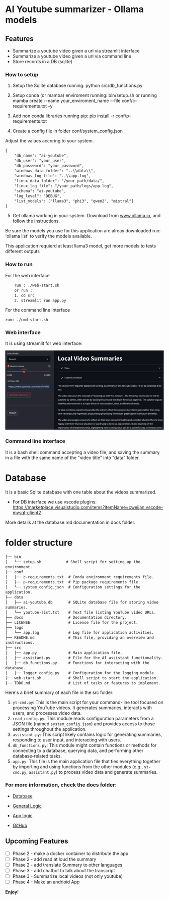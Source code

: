 # AI Youtube summarizer - Ollama models

## Features

* Summarize a youtube video given a url via streamlit interface
* Summarize a youtube video given a url via command line
* Store records in a DB (sqlite)

### How to setup

1. Setup the Sqlite database running: 
        python src/db_functions.py

2. Setup conda (or mamba) enviroment running: bin/setup.sh 
        or running 
        mamba create --name your_enviroment_name --file conf/c-requirements.txt -y

3. Add non conda libraries running pip: 
        pip install -r conf/p-requirements.txt

4. Create a config file in folder conf/system_config.json

Adjust the values accoring to your system.
```
{
    "db_name": "ai-youtube",
    "db_user": "your_user",
    "db_password": "your_password",
    "windows_data_folder": "..\\data\\",
    "windows_log_file": "..\\app.log",
    "linux_data_folder": "/your_path/data/",
    "linux_log_file": "/your_path/logs/app.log",
    "schema": "ai-youtube",
    "log_level": "DEBUG",
    "list_models": ["llama3", "phi3", "qwen2", "mistral"]
}
```

5. Get ollama working in your system. Download from www.ollama.io, and follow the instructions.

Be sure the models you use for this application are alreay downloaded run: 'ollama list' to verify the models available.

This application requierd at least llama3 model, get more models to tests different outputs


### How to run

For the web interface
```
    run : ./web-start.sh 
    or run : 
    1. cd src
    2. streamlit run app.py
```

For the command line interface
```
run: ./cmd-start.sh
```

### Web interface
It is using streamlit for web interface:


![PNG Image](docs/web-interface.png)


### Command line interface
It is a bash shell command accepting a video file, and saving the summary 
in a file with the same name of the "video title" into "data" folder

# Database
It is a basic Sqlite database with one table about the videos summarized.

- For DB interface we use vscode plugins: 
https://marketplace.visualstudio.com/items?itemName=cweijan.vscode-mysql-client2

More details at the database.md documentation in docs folder.

# folder structure
```
├── bin
│   └── setup.sh           # Shell script for setting up the environment.
├── conf
│   ├── c-requirements.txt  # Conda environment requirements file.
│   ├── p-requirements.txt  # Pip package requirements file.
│   └── system_config.json  # Configuration settings for the application.
├── data
│   ├── ai-youtube.db       # SQLite database file for storing video summaries.
│   └── youtube-list.txt    # Text file listing YouTube video URLs.
├── docs                    # Documentation directory.
├── LICENSE                 # License file for the project.
├── logs
│   └── app.log             # Log file for application activities.
├── README.md               # This file, providing an overview and instructions.
├── src
│   ├── app.py              # Main application file.
│   ├── assistant.py        # File for the AI assistant functionality.
│   ├── db_functions.py     # Functions for interacting with the database.
│   ├── logger_config.py    # Configuration for the logging module.
├── web-start.sh            # Shell script to start the application.
├── TODO.md                 # List of tasks or features to implement.
```

Here's a brief summary of each file in the src folder:

1. `yt-cmd.py`: This is the main script for your command-line tool focused on processing YouTube videos. It generates summaries, interacts with users, and processes video data.
2. `read_config.py`: This module reads configuration parameters from a JSON file (named `system_config.json`) and provides access to those settings throughout the application.
3. `assistant.py`: This script likely contains logic for generating summaries, responding to user input, and interacting with users.
4. `db_functions.py`: This module might contain functions or methods for connecting to a database, querying data, and performing other database-related tasks.
5. `app.py`: This file is the main application file that ties everything together by importing and using functions from the other modules (e.g., `yt-cmd.py`, `assistant.py`) to process video data and generate summaries.



### For more information, check the docs folder:

* [Database](docs/database.md)
* [General Logic](docs/general-logic.md)
* [App logic](docs/main-app.md)

* [GitHub](https://github.com/rafael1856/ai-youtube)

## Upcoming Features

- [ ] Phase 2 - make a docker container to distribute the app  
- [ ] Phase 2 - add read at loud the summary  
- [ ] Phase 2 - add translate Summary to other languages  
- [ ] Phase 3 - add chatbot to talk about the transcript  
- [ ] Phase 3 - Summarize local videos (not only youtube)  
- [ ] Phase 4 - Make an andrioid App  

**Enjoy!**